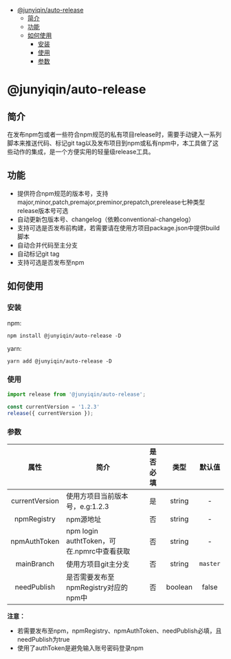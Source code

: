 <!-- START doctoc generated TOC please keep comment here to allow auto update -->
<!-- DON'T EDIT THIS SECTION, INSTEAD RE-RUN doctoc TO UPDATE -->
- [@junyiqin/auto-release](#junyiqinauto-release)
  - [简介](#简介)
  - [功能](#功能)
  - [如何使用](#如何使用)
    - [安装](#安装)
    - [使用](#使用)
    - [参数](#参数)
# @junyiqin/auto-release

## 简介

在发布npm包或者一些符合npm规范的私有项目release时，需要手动键入一系列脚本来推送代码、标记git tag以及发布项目到npm或私有npm中，本工具做了这些动作的集成，是一个方便实用的轻量级release工具。

## 功能

- 提供符合npm规范的版本号，支持major,minor,patch,premajor,preminor,prepatch,prerelease七种类型release版本号可选
- 自动更新包版本号、changelog（依赖conventional-changelog）
- 支持可选是否发布前构建，若需要请在使用方项目package.json中提供build脚本
- 自动合并代码至主分支
- 自动标记git tag
- 支持可选是否发布至npm

## 如何使用

### 安装

npm:

`npm install @junyiqin/auto-release -D` 

yarn:

`yarn add @junyiqin/auto-release -D `

### 使用

```js
import release from '@junyiqin/auto-release';

const currentVersion = '1.2.3'
release({ currentVersion });

```
### 参数

| 属性 | 简介 | 是否必填 | 类型 | 默认值 |
| :--: | ---- |:------: | :--: | :----: |
| currentVersion | 使用方项目当前版本号，e.g:1.2.3 | 是 | string | - |
| npmRegistry    | npm源地址 | 否 | string | - |
| npmAuthToken   | npm login authtToken，可在.npmrc中查看获取 | 否 | string | - |
| mainBranch     | 使用方项目git主分支 | 否 | string | `master` |
| needPublish    | 是否需要发布至npmRegistry对应的npm中 | 否 | boolean | false |

**注意：**

- 若需要发布至npm，npmRegistry、npmAuthToken、needPublish必填，且needPublish为true
- 使用了authToken是避免输入账号密码登录npm
